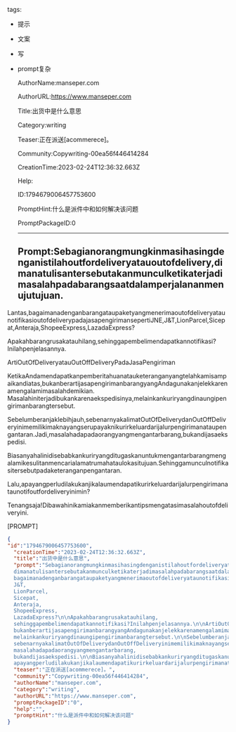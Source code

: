   tags: 
- 提示
- 文案
- 写
- prompt复杂

  AuthorName:manseper.com

  AuthorURL:https://www.manseper.com

  Title:出货中是什么意思

  Category:writing

  Teaser:正在派送[acommerece]。

  Community:Copywriting-00ea56f446414284

  CreationTime:2023-02-24T12:36:32.663Z

  Help:

  ID:1794679006457753600

  PromptHint:什么是派件中和如何解决该问题

  PromptPackageID:0

  ---

  ## Prompt:Sebagianorangmungkinmasihasingdenganistilahoutfordeliveryatauoutofdelivery,dimanatulisantersebutakanmunculketikaterjadimasalahpadabarangsaatdalamperjalananmenujutujuan.

Lantas,bagaimanadenganbarangataupaketyangmenerimaoutofdeliveryataunotifikasioutofdeliverypadajasapengirimansepertiJNE,J&T,LionParcel,Sicepat,Anteraja,ShopeeExpress,LazadaExpress?

Apakahbarangrusakatauhilang,sehinggapembelimendapatkannotifikasi?Inilahpenjelasannya.

ArtiOutOfDeliveryatauOutOffDeliveryPadaJasaPengiriman

KetikaAndamendapatkanpemberitahuanatauketeranganyangtelahkamisampaikandiatas,bukanberartijasapengirimanbarangyangAndagunakanjelekkarenamengalamimasalahdemikian.
Masalahiniterjadibukankarenaekspedisinya,melainkankuriryangdinaungipengirimanbarangtersebut.

Sebelumberanjaklebihjauh,sebenarnyakalimatOutOfDeliverydanOutOffDeliveryinimemilikimaknayangserupayaknikurirkeluardarijalurpengirimanataupengantaran.Jadi,masalahadapadaorangyangmengantarbarang,bukandijasaekspedisi.

Biasanyahalinidisebabkankuriryangditugaskanuntukmengantarbarangmengalamikesulitanmencarialamatrumahataulokasitujuan.Sehinggamunculnotifikasitersebutpadaketeranganpengantaran.

Lalu,apayangperludilakukanjikalaumendapatikurirkeluardarijalurpengirimanataunotifoutfordeliveryinimin?

Tenangsaja!Dibawahinikamiakanmemberikantipsmengatasimasalahoutofdeliveryini.

[PROMPT]
>>>

  ```json
  {
  "id":"1794679006457753600",
    "creationTime":"2023-02-24T12:36:32.663Z",
    "title":"出货中是什么意思",
    "prompt":"Sebagianorangmungkinmasihasingdenganistilahoutfordeliveryatauoutofdelivery,
    dimanatulisantersebutakanmunculketikaterjadimasalahpadabarangsaatdalamperjalananmenujutujuan.\n\nLantas,
    bagaimanadenganbarangataupaketyangmenerimaoutofdeliveryataunotifikasioutofdeliverypadajasapengirimansepertiJNE,
    J&T,
    LionParcel,
    Sicepat,
    Anteraja,
    ShopeeExpress,
    LazadaExpress?\n\nApakahbarangrusakatauhilang,
    sehinggapembelimendapatkannotifikasi?Inilahpenjelasannya.\n\nArtiOutOfDeliveryatauOutOffDeliveryPadaJasaPengiriman\n\nKetikaAndamendapatkanpemberitahuanatauketeranganyangtelahkamisampaikandiatas,
    bukanberartijasapengirimanbarangyangAndagunakanjelekkarenamengalamimasalahdemikian.\nMasalahiniterjadibukankarenaekspedisinya,
    melainkankuriryangdinaungipengirimanbarangtersebut.\n\nSebelumberanjaklebihjauh,
    sebenarnyakalimatOutOfDeliverydanOutOffDeliveryinimemilikimaknayangserupayaknikurirkeluardarijalurpengirimanataupengantaran.Jadi,
    masalahadapadaorangyangmengantarbarang,
    bukandijasaekspedisi.\n\nBiasanyahalinidisebabkankuriryangditugaskanuntukmengantarbarangmengalamikesulitanmencarialamatrumahataulokasitujuan.Sehinggamunculnotifikasitersebutpadaketeranganpengantaran.\n\nLalu,
    apayangperludilakukanjikalaumendapatikurirkeluardarijalurpengirimanataunotifoutfordeliveryinimin?\n\nTenangsaja!Dibawahinikamiakanmemberikantipsmengatasimasalahoutofdeliveryini.\n\n[PROMPT]\n>>>",
    "teaser":"正在派送[acommerece]。",
    "community":"Copywriting-00ea56f446414284",
    "authorName":"manseper.com",
    "category":"writing",
    "authorURL":"https://www.manseper.com",
    "promptPackageID":"0",
    "help":"",
    "promptHint":"什么是派件中和如何解决该问题"
  }
  ```
